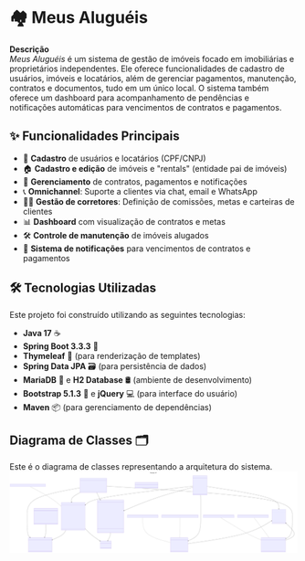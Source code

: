
# 🏘️ Meus Aluguéis

**Descrição**  
*Meus Aluguéis* é um sistema de gestão de imóveis focado em imobiliárias e proprietários independentes. Ele oferece funcionalidades de cadastro de usuários, imóveis e locatários, além de gerenciar pagamentos, manutenção, contratos e documentos, tudo em um único local. O sistema também oferece um dashboard para acompanhamento de pendências e notificações automáticas para vencimentos de contratos e pagamentos.

## ✨ Funcionalidades Principais

- 📝 **Cadastro** de usuários e locatários (CPF/CNPJ)
- 🏠 **Cadastro e edição** de imóveis e "rentals" (entidade pai de imóveis)
- 💼 **Gerenciamento** de contratos, pagamentos e notificações
- 📞 **Omnichannel**: Suporte a clientes via chat, email e WhatsApp
- 👨‍💼 **Gestão de corretores**: Definição de comissões, metas e carteiras de clientes
- 📊 **Dashboard** com visualização de contratos e metas
- 🛠️ **Controle de manutenção** de imóveis alugados
- 📅 **Sistema de notificações** para vencimentos de contratos e pagamentos

## 🛠️ Tecnologias Utilizadas

Este projeto foi construído utilizando as seguintes tecnologias:

- **Java 17** ☕
- **Spring Boot 3.3.3** 🚀
- **Thymeleaf** 🌿 (para renderização de templates)
- **Spring Data JPA** 🗃️ (para persistência de dados)
- **MariaDB** 🐬 e **H2 Database** 🛢️ (ambiente de desenvolvimento)
- **Bootstrap 5.1.3** 🎨 e **jQuery** 💻 (para interface do usuário)
- **Maven** 📦 (para gerenciamento de dependências)

## Diagrama de Classes 🗂️
Este é o diagrama de classes representando a arquitetura do sistema.
![Digrama de classes](src/main/java/br/univille/fsoweb2024/images/diagramaDeClasses.svg)
